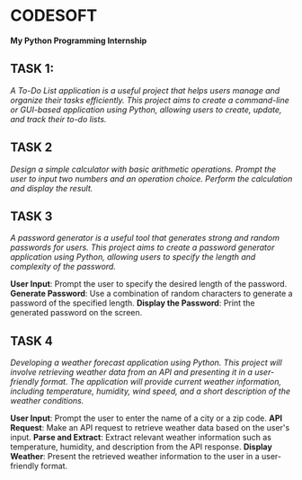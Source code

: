 # CODESOFT
**My Python Programming Internship**


## TASK 1:
*A To-Do List application is a useful project that helps users manage and organize their tasks efficiently. This project aims to create a command-line or GUI-based application using Python, allowing users to create, update, and track their to-do lists.*


## TASK 2
*Design a simple calculator with basic arithmetic operations. Prompt the user to input two numbers and an operation choice. Perform the calculation and display the result.*


## TASK 3
*A password generator is a useful tool that generates strong and random passwords for users. This project aims to create a password generator application using Python, allowing users to specify the length and complexity of the password.*

**User Input**: Prompt the user to specify the desired length of the password.
**Generate Password**: Use a combination of random characters to generate a password of the specified length.
**Display the Password**: Print the generated password on the screen.


## TASK 4
*Developing a weather forecast application using Python. This project will involve retrieving weather data from an API and presenting it in a user-friendly format. The application will provide current weather information, including temperature, humidity, wind speed, and a short description of the weather conditions.*

**User Input**: Prompt the user to enter the name of a city or a zip code.
**API Request**: Make an API request to retrieve weather data based on the user's input.
**Parse and Extract**: Extract relevant weather information such as temperature, humidity, and description from the API response.
**Display Weather**: Present the retrieved weather information to the user in a user-friendly format.
